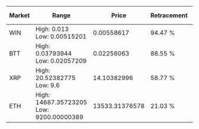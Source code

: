 | Market | Range | Price| Retracement | Doubles to 50% |
| --- | --- | --- | --- | --- |
| WIN | High: 0.013<br />Low: 0.00515201 | 0.00558617 | 94.47 % | 1.62 |
| BTT | High: 0.03793944<br />Low: 0.02057209 | 0.02256063 | 88.55 % | 1.30 |
| XRP | High: 20.52382775<br />Low: 9.6 | 14.10382996 | 58.77 % | 1.07 |
| ETH | High: 14687.35723205<br />Low: 9200.00000389 | 13533.31376578 | 21.03 % | 0.00 |
